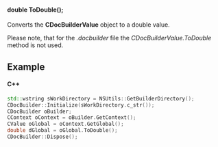 #### double ToDouble();

Converts the **CDocBuilderValue** object to a double value.

Please note, that for the *.docbuilder* file the *CDocBuilderValue.ToDouble* method is not used.

## Example

#### C++

```c++
std::wstring sWorkDirectory = NSUtils::GetBuilderDirectory();
CDocBuilder::Initialize(sWorkDirectory.c_str());
CDocBuilder oBuilder;
CContext oContext = oBuilder.GetContext();
CValue oGlobal = oContext.GetGlobal();
double dGlobal = oGlobal.ToDouble();
CDocBuilder::Dispose();
```
